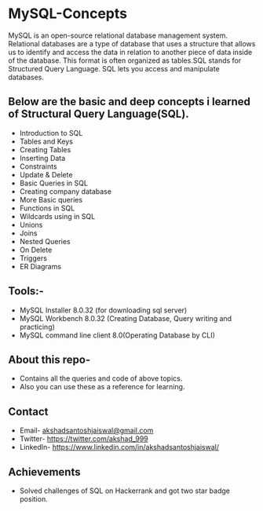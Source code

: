 # MySQL-Concepts
MySQL is an open-source relational database management system. Relational databases are a type of database that uses
a structure that allows us to identify and access the data in relation to another piece of data inside of the database. This format is often organized
as tables.SQL stands for Structured Query Language. SQL lets you access and manipulate databases.

## Below are the basic and deep concepts i learned of Structural Query Language(SQL).
- Introduction to SQL
- Tables and Keys
- Creating Tables
- Inserting Data
- Constraints
- Update & Delete
- Basic Queries in SQL
- Creating company database
- More Basic queries
- Functions in SQL
- Wildcards using in SQL
- Unions
- Joins
- Nested Queries
- On Delete
- Triggers
- ER Diagrams

## Tools:-
- MySQL Installer 8.0.32 (for downloading sql server)
- MySQL Workbench 8.0.32 (Creating Database, Query writing and practicing)
- MySQL command line client 8.0(Operating Database by CLI)

## About this repo-
- Contains all the queries and code of above topics.
- Also you can use these as a reference for learning.

## Contact
- Email- akshadsantoshjaiswal@gmail.com
- Twitter- https://twitter.com/akshad_999
- LinkedIn- https://www.linkedin.com/in/akshadsantoshjaiswal/

## Achievements
- Solved challenges of SQL on Hackerrank and got two star badge position. 

